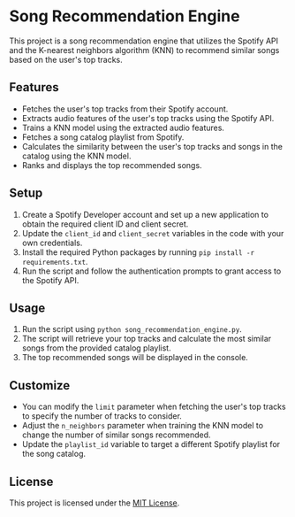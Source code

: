 # Song Recommendation Engine

This project is a song recommendation engine that utilizes the Spotify API and the K-nearest neighbors algorithm (KNN) to recommend similar songs based on the user's top tracks.

## Features

- Fetches the user's top tracks from their Spotify account.
- Extracts audio features of the user's top tracks using the Spotify API.
- Trains a KNN model using the extracted audio features.
- Fetches a song catalog playlist from Spotify.
- Calculates the similarity between the user's top tracks and songs in the catalog using the KNN model.
- Ranks and displays the top recommended songs.

## Setup

1. Create a Spotify Developer account and set up a new application to obtain the required client ID and client secret.
2. Update the `client_id` and `client_secret` variables in the code with your own credentials.
3. Install the required Python packages by running `pip install -r requirements.txt`.
4. Run the script and follow the authentication prompts to grant access to the Spotify API.

## Usage

1. Run the script using `python song_recommendation_engine.py`.
2. The script will retrieve your top tracks and calculate the most similar songs from the provided catalog playlist.
3. The top recommended songs will be displayed in the console.

## Customize

- You can modify the `limit` parameter when fetching the user's top tracks to specify the number of tracks to consider.
- Adjust the `n_neighbors` parameter when training the KNN model to change the number of similar songs recommended.
- Update the `playlist_id` variable to target a different Spotify playlist for the song catalog.

## License

This project is licensed under the [MIT License](LICENSE).
